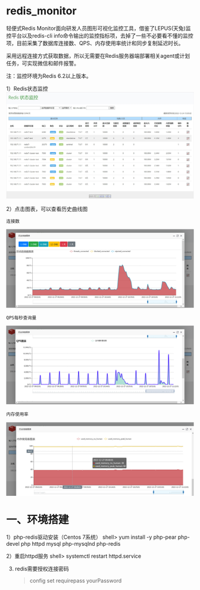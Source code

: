 # redis_monitor

轻便式Redis Monitor面向研发人员图形可视化监控工具，借鉴了LEPUS(天兔)监控平台以及redis-cli info命令输出的监控指标项，去掉了一些不必要看不懂的监控项，目前采集了数据库连接数、QPS、内存使用率统计和同步复制延迟时长。

采用远程连接方式获取数据，所以无需要在Redis服务器端部署相关agent或计划任务，可实现微信和邮件报警。

注：监控环境为Redis 6.2以上版本。

1）Redis状态监控 
![image](https://raw.githubusercontent.com/hcymysql/redis_monitor/main/image/redis_monitor.jpg)

2）点击图表，可以查看历史曲线图

    连接数
![image](https://raw.githubusercontent.com/hcymysql/redis_monitor/main/image/redis_monitor_history1.png)

    QPS每秒查询量
![image](https://raw.githubusercontent.com/hcymysql/redis_monitor/main/image/redis_monitor_history2.png)

    内存使用率
![image](https://raw.githubusercontent.com/hcymysql/redis_monitor/main/image/redis_monitor_history3.png)

# 一、环境搭建

1）php-redis驱动安装（Centos 7系统）
    shell> yum install -y php-pear php-devel php httpd mysql php-mysqlnd php-redis

2）重启httpd服务
    shell> systemctl restart httpd.service

3) redis需要授权连接密码
    >config set requirepass yourPassword

